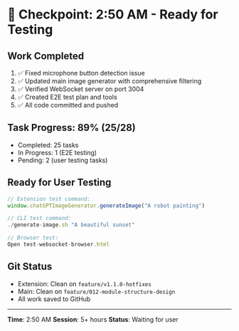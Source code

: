 # 🏅 Checkpoint: 2:50 AM - Ready for Testing

## Work Completed
1. ✅ Fixed microphone button detection issue
2. ✅ Updated main image generator with comprehensive filtering
3. ✅ Verified WebSocket server on port 3004
4. ✅ Created E2E test plan and tools
5. ✅ All code committed and pushed

## Task Progress: 89% (25/28)
- Completed: 25 tasks
- In Progress: 1 (E2E testing)
- Pending: 2 (user testing tasks)

## Ready for User Testing
```javascript
// Extension test command:
window.chatGPTImageGenerator.generateImage("A robot painting")

// CLI test command:
./generate-image.sh "A beautiful sunset"

// Browser test:
Open test-websocket-browser.html
```

## Git Status
- Extension: Clean on `feature/v1.1.0-hotfixes`
- Main: Clean on `feature/012-module-structure-design`
- All work saved to GitHub

---
**Time**: 2:50 AM
**Session**: 5+ hours
**Status**: Waiting for user